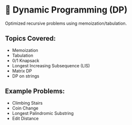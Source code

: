 # 📁 Dynamic Programming (DP)

Optimized recursive problems using memoization/tabulation.

## Topics Covered:
- Memoization
- Tabulation
- 0/1 Knapsack
- Longest Increasing Subsequence (LIS)
- Matrix DP
- DP on strings

## Example Problems:
- Climbing Stairs
- Coin Change
- Longest Palindromic Substring
- Edit Distance
